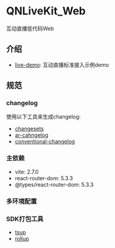 # QNLiveKit_Web

互动直播低代码Web

## 介绍

* [live-demo](./packages/live-demo/README.md): 互动直播标准接入示例demo

## 规范

### changelog

使用以下工具来生成changelog:

* [changesets](https://github.com/changesets/changesets/blob/main/packages/cli/README.md)
* [ar-cahngelog](https://github.com/Spencer17x/arca/tree/main/packages/scripts/ar-changelog)
* [conventional-changelog](https://github.com/conventional-changelog/conventional-changelog/tree/master/packages/conventional-changelog-cli)

### 主依赖

* vite: 2.7.0
* react-router-dom: 5.3.3
* @types/react-router-dom: 5.3.3

### 多环境配置

### SDK打包工具

* [tsup](https://github.com/egoist/tsup)
* [rollup](https://github.com/rollup/rollup)


